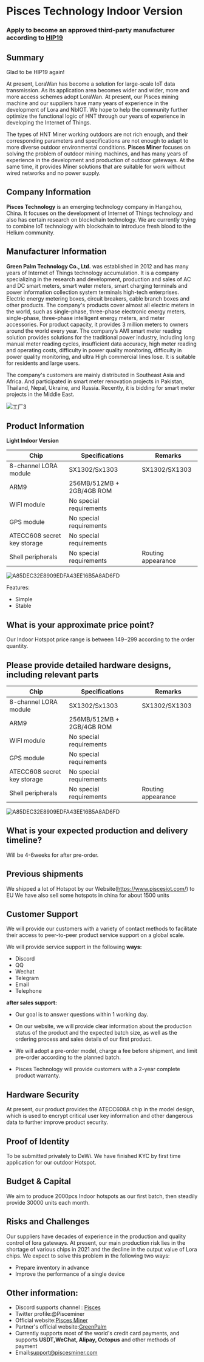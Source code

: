 # Pisces Technology Indoor Version

### Apply to become an approved third-party manufacturer according to [HIP19](https://github.com/helium/HIP/blob/master/0019-third-party-manufacturers.md)

## Summary

  Glad to be HIP19 again!
  
  At present, LoraWan has become a solution for large-scale IoT data transmission. As its application area becomes wider and wider, more and more access schemes adopt LoraWan. At present, our Pisces mining machine and our suppliers have many years of experience in the development of Lora and NbIOT. We hope to help the community further optimize the functional logic of HNT through our years of experience in developing the Internet of Things.
  
  The types of HNT Miner working outdoors are not rich enough, and their corresponding parameters and specifications are not enough to adapt to more diverse outdoor environmental conditions. **Pisces Miner** focuses on solving the problem of outdoor mining machines, and has many years of experience in the development and production of outdoor gateways. At the same time, it provides Miner solutions that are suitable for work without wired networks and no power supply.

## Company Information

  **Pisces Technology** is an emerging technology company in Hangzhou, China. It focuses on the development of Internet of Things technology and also has certain research on blockchain technology. We are currently trying to combine IoT technology with blockchain to introduce fresh blood to the Helium community.

## Manufacturer Information

   **Green Palm Technology Co., Ltd.** was established in 2012 and has many years of Internet of Things technology accumulation. It is a company specializing in the research and development, production and sales of AC and DC smart meters, smart water meters, smart charging terminals and power information collection system terminals high-tech enterprises. Electric energy metering boxes, circuit breakers, cable branch boxes and other products.
   The company's products cover almost all electric meters in the world, such as single-phase, three-phase electronic energy meters, single-phase, three-phase intelligent energy meters, and meter accessories. For product capacity, it provides 3 million meters to owners around the world every year. The company’s AMI smart meter reading solution provides solutions for the traditional power industry, including long manual meter reading cycles, insufficient data accuracy, high meter reading and operating costs, difficulty in power quality monitoring, difficulty in power quality monitoring, and ultra High commercial lines lose. It is suitable for residents and large users.

 The company's customers are mainly distributed in Southeast Asia and Africa. And participated in smart meter renovation projects in Pakistan, Thailand, Nepal, Ukraine, and Russia. Recently, it is bidding for smart meter projects in the Middle East.

![工厂3](https://user-images.githubusercontent.com/83175310/117687546-7b0f5c80-b1ea-11eb-941b-eb29dacf69e7.png)


## Product Information

**Light Indoor Version**

| Chip                        | Specifications          | Remarks            |
| --------------------------- | ----------------------- | ------------------ |
| 8-channel LORA module       | SX1302/Sx1303                  | SX1302/SX1303             |
| ARM9    | 256MB/512MB + 2GB/4GB ROM       |                    |
| WIFI module                 | No special requirements |                    |
| GPS module                  | No special requirements |                    |
| ATECC608 secret key storage | No special requirements |                    |
| Shell peripherals           | No special requirements | Routing appearance |

![A85DEC32E8909EDFA43EE16B5A8AD6FD](https://user-images.githubusercontent.com/83175310/141505459-18977c84-4b64-4a11-bb42-9ee9741dcd07.jpg)


Features:

- Simple
- Stable

 
## What is your approximate price point? 
Our Indoor Hotspot price range is between 149$-299$ according to the order quantity.

## Please provide detailed hardware designs, including relevant parts

| Chip                        | Specifications          | Remarks            |
| --------------------------- | ----------------------- | ------------------ |
| 8-channel LORA module       | SX1302/Sx1303                  | SX1302/SX1303             |
| ARM9    | 256MB/512MB + 2GB/4GB ROM       |                    |
| WIFI module                 | No special requirements |                    |
| GPS module                  | No special requirements |                    |
| ATECC608 secret key storage | No special requirements |                    |
| Shell peripherals           | No special requirements | Routing appearance |

![A85DEC32E8909EDFA43EE16B5A8AD6FD](https://user-images.githubusercontent.com/83175310/141505459-18977c84-4b64-4a11-bb42-9ee9741dcd07.jpg)

## What is your expected production and delivery timeline?
Will be 4-6weeks for after pre-order.

## Previous shipments
We shipped a lot of Hotspot by our Website(https://www.piscesiot.com/) to EU
We have also sell some hotspots in china for about 1500 units

## Customer Support

 We will provide our customers with a variety of contact methods to facilitate their access to peer-to-peer product service support on a global scale.

We will provide service support in the following **ways:**

- Discord
- QQ
- Wechat
- Telegram
- Email
- Telephone

**after sales support:**

- Our goal is to answer questions within 1 working day.

- On our website, we will provide clear information about the production status of the product and the expected batch size, as well as the ordering process and sales details of our first product.

- We will adopt a pre-order model, charge a fee before shipment, and limit pre-order according to the planned batch.
- Pisces Technology will provide customers with a 2-year complete product warranty.

## Hardware Security

 At present, our product provides the ATECC608A chip in the model design, which is used to encrypt critical user key information and other dangerous data to further improve product security.

## Proof of Identity
To be submitted privately to DeWi. We have finished KYC by first time application for our outdoor Hotspot.

## Budget & Capital
We aim to produce 2000pcs Indoor hotspots as our first batch, then steadily provide 30000 units each month.

## Risks and Challenges

  Our suppliers have decades of experience in the production and quality control of lora gateways. At present, our main production risk lies in the shortage of various chips in 2021 and the decline in the output value of Lora chips. We expect to solve this problem in the following two ways:

- Prepare inventory in advance
- Improve the performance of a single device

## Other information:

- Discord supports channel : [Pisces](https://discord.gg/MkbVWeh9)
- Twitter profile:@Pisceminer
- Official website:[Pisces Miner](http://www.piscesminer.com/)
- Partner's official website:[GreenPalm](http://www.greenpalm.cn/)
- Currently supports most of the world's credit card payments, and supports **USDT,WeChat, Alipay, Octopus** and other methods of payment
- Email:support@piscesminer.com
